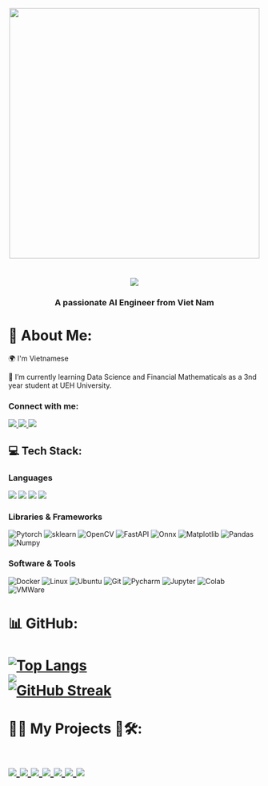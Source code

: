 
<!--<img align="center" src="https://user-images.githubusercontent.com/74038190/225813708-98b745f2-7d22-48cf-9150-083f1b00d6c9.gif" width="500">

<img align="left" src="https://github.com/Anmol-Baranwal/Cool-GIFs-For-GitHub/assets/74038190/0c7eb6ed-663b-4ce4-bfbd-18239a38ba1b" width="500">

<img align="right" alt="Coding" width="200" src="https://i.pinimg.com/originals/f5/36/01/f53601133f236d1cb167ac19f05a3d60.gif">-->
<p align="center">
  <img align="middle" src="https://user-images.githubusercontent.com/74038190/225813708-98b745f2-7d22-48cf-9150-083f1b00d6c9.gif" width="500">

</p>


<h1 align="middle">
    <img src="https://readme-typing-svg.herokuapp.com/?font=Righteous&size=35&center=true&vCenter=true&width=500&height=70&duration=2000&lines=Hi!+👋;+I'm+Khanh+Toan!;" />
</h1>
<h3 align="middle">A passionate AI Engineer from Viet Nam</h3>

# 💫 About Me:
<div align="left">

 🌍 I'm Vietnamese 
 
 🔭 I’m currently learning Data Science and Financial Mathematicals as a 3nd year student at UEH University.<br>
 
 </div>
 
<h3 align="left">Connect with me:</h3>

<div align="left"> 
  <a href="mailto:nktoan163@gmail.com">
    <img src="https://img.shields.io/badge/Gmail-333333?style=for-the-badge&logo=gmail&logoColor=red" />
  </a>
  <a href="https://www.linkedin.com/in/toankhanhnguyen/" target="_blank">
    <img src="https://img.shields.io/badge/LinkedIn-0077B5?style=for-the-badge&logo=linkedin&logoColor=white" target="_blank" />
  </a>
  <a href="https://toannguyenkhanh.github.io/" target="_blank">
     <img src="https://img.shields.io/badge/Portfolio-FF5722?style=for-the-badge&logo=todoist&logoColor=white" target="_blank" /> <!-- sqlite, safari, google-chrome are other good icon options -->
  </a>
</div>

## 💻 Tech Stack:
<!--![C#](https://img.shields.io/badge/c%23-%23239120.svg?style=flat&logo=c-sharp&logoColor=white) ![Python](https://img.shields.io/badge/python-3670A0?style=flat&logo=python&logoColor=ffdd54) ![Anaconda](https://img.shields.io/badge/Anaconda-%2344A833.svg?style=flat&logo=anaconda&logoColor=white) ![MySQL](https://img.shields.io/badge/mysql-%2300f.svg?style=flat&logo=mysql&logoColor=white) ![Pandas](https://img.shields.io/badge/pandas-%23150458.svg?style=flat&logo=pandas&logoColor=white) ![NumPy](https://img.shields.io/badge/numpy-%23013243.svg?style=flat&logo=numpy&logoColor=white) ![scikit-learn](https://img.shields.io/badge/scikit--learn-%23F7931E.svg?style=flat&logo=scikit-learn&logoColor=white) ![PyTorch](https://img.shields.io/badge/Pytorch-%23FF6F00.svg?style=flat&logo=TensorFlow&logoColor=white) -->
<!-- [![My Skills](https://skillicons.dev/icons?i=python,cpp,pytorch,sklearn,keras,opencv,cs,mysql,pycharm,docker,linux)](https://skillicons.dev) -->


  <h3>Languages</br></h3>
  <div align="left">

   <img src="https://img.shields.io/badge/-Python-98b982?style=for-the-badge&logo=python&logoColor=orange&labelColor=282828">
   <img src="https://img.shields.io/badge/-C++-1ca0f1?style=for-the-badge&logo=cplusplus&logoColor=1ca0f1&labelColor=282828">
   <img src="https://img.shields.io/badge/c%23-%23239120.svg?style=for-the-badge&logo=csharp&logoColor=white&labelColor=282828"> 
   <img src="https://img.shields.io/badge/R-EADBC8.svg?style=for-the-badge&logo=R&logoColor=blue&labelColor=282829"> 

    
  </div>

  <h3>Libraries & Frameworks</br></h3>
  <div align="left">
    <img alt="Pytorch" src="https://img.shields.io/badge/PyTorch-%23EE4C2C.svg?style=for-the-badge&logo=PyTorch&logoColor=white&labelColor=282828">
    <img alt="sklearn" src="https://img.shields.io/badge/scikit--learn-%23F7931E.svg?style=for-the-badge&logo=scikit-learn&logoColor=white&labelColor=282828">
    <img alt="OpenCV" src="https://img.shields.io/badge/OpenCV-5c3ee8?style=for-the-badge&logo=opencv&logoColor=5c3ee8&labelColor=282828">
    <img alt="FastAPI" src="https://img.shields.io/badge/FastAPI-005571?style=for-the-badge&logo=fastapi&labelColor=282828">
    <img alt="Onnx" src="https://img.shields.io/badge/-ONNX-005CED?style=for-the-badge&logo=onnx&logoColor=white&labelColor=282828">
    <img alt="Matplotlib" src="https://img.shields.io/badge/Matplotlib-11557c?style=for-the-badge&&logo=circle&logoColor=11557c&labelColor=282828">
    <img alt="Pandas" src="https://img.shields.io/badge/Pandas-150458?style=for-the-badge&logo=pandas&logoColor=150458&labelColor=282828">
    <img alt="Numpy" src="https://img.shields.io/badge/Numpy-4d77cf?style=for-the-badge&logo=numpy&logoColor=4d77cf&labelColor=282828">



    

    
   </div>

  <h3>Software & Tools</br></h3>
   <div align="left">
    <img alt="Docker" src="https://img.shields.io/badge/Docker-4d77cf?style=for-the-badge&logo=docker&logoColor=4d77cf&labelColor=282828">
    <img alt="Linux" src="https://img.shields.io/badge/Linux-f5c022?style=for-the-badge&logo=linux&logoColor=f5c022&labelColor=282828">
    <img alt="Ubuntu" src="https://img.shields.io/badge/Ubuntu-E95420?style=for-the-badge&logo=ubuntu&logoColor=white&labelColor=282828">
    <img alt="Git" src="https://img.shields.io/badge/Git-f05134?style=for-the-badge&logo=git&logoColor=f05134&labelColor=282828">
    <img alt="Pycharm" src="https://img.shields.io/badge/pycharm-143?style=for-the-badge&logo=pycharm&logoColor=black&color=black&labelColor=green">
    <img alt="Jupyter" src="https://img.shields.io/badge/Jupyter%20-f27727?style=for-the-badge&logo=Jupyter&logoColor=f27727&labelColor=282828">
    <img alt="Colab" src="https://img.shields.io/badge/Colab-fb9c04?style=for-the-badge&&logo=google-colab&logoColor=fb9c04&labelColor=282828">
    <img alt="VMWare" src="https://img.shields.io/badge/VMWare-208abc?style=for-the-badge&logo=vmware&logoColor=208abc&labelColor=282828">
   </div>

# 📊 GitHub:

<h1 align="left">

[![Top Langs](https://github-readme-stats.vercel.app/api/top-langs/?username=ToanNguyenKhanh&layout=compact&theme=nightowl)](https://github.com/ToanNguyenKhanh/github-readme-stats)<br>
![](https://github.com/ToanNguyenKhanh/github-stats/blob/master/generated/languages.svg)<br>
[![GitHub Streak](https://streak-stats.demolab.com/?user=ToanNguyenKhanh&theme=nightowl&hide_border=false&include_all_commits=true&count_private=false&layout=compact&card_width=470)](https://git.io/streak-stats)<br>


</h1>

<!--
<div align="center">
  <h2>🐍 My Contributions 🐍</h2>
</div> 

<picture>
  <source media="(prefers-color-scheme: dark)" srcset="https://github.com/ToanNguyenKhanh/snk/blob/output-svg-only/github-contribution-grid-snake-dark.svg">
  <source media="(prefers-color-scheme: light)" srcset="https://github.com/ToanNguyenKhanh/snk/blob/manual-run-output/only-svg/github-contribution-grid-snake.svg">
  <img alt="github contribution grid snake animation" src="https://raw.githubusercontent.com/platane/platane/output/github-contribution-grid-snake.svg">
</picture> 
-->

# 🤖🚀 My Projects 🔬🛠️:

<h1 align="left">

<a href="https://github.com/ToanNguyenKhanh/Badminton-Analysis"> 
  <img align="center" src="https://github-readme-stats.anuraghazra1.vercel.app/api/pin/?username=ToanNguyenKhanh&repo=Badminton-Analysis&theme=radical" />
</a>   


<a href="https://github.com/ToanNguyenKhanh/Forklift-Object-detection">
  <img align="center" src="https://github-readme-stats.anuraghazra1.vercel.app/api/pin/?username=ToanNguyenKhanh&repo=Forklift-Object-detection&theme=radical" />
</a>   


<a href="https://github.com/ToanNguyenKhanh/Tree-Detection-using-faster_RCNN">
  <img align="center" src="https://github-readme-stats.anuraghazra1.vercel.app/api/pin/?username=ToanNguyenKhanh&repo=Tree-Detection-using-faster_RCNN&theme=radical" />
</a>    

<a href="https://github.com/ToanNguyenKhanh/brain-tumor-image-classification">
  <img align="center" src="https://github-readme-stats.anuraghazra1.vercel.app/api/pin/?username=ToanNguyenKhanh&repo=brain-tumor-image-classification&theme=radical" />
</a>    

<a href="https://github.com/ToanNguyenKhanh/AG-News-Text-Classification">
  <img align="center" src="https://github-readme-stats.anuraghazra1.vercel.app/api/pin/?username=ToanNguyenKhanh&repo=AG-News-Text-Classification&theme=radical" />
</a>  

<a href="https://github.com/ToanNguyenKhanh/spaceship-titanic">
  <img align="center" src="https://github-readme-stats.anuraghazra1.vercel.app/api/pin/?username=ToanNguyenKhanh&repo=spaceship-titanic&theme=radical" />
</a>   

<a href="https://github.com/ToanNguyenKhanh/HaNoi-Tower-project-using-Stack">
  <img align="center" src="https://github-readme-stats.anuraghazra1.vercel.app/api/pin/?username=ToanNguyenKhanh&repo=HaNoi-Tower-project-using-Stack&theme=radical" />
</a>    

</h1>


